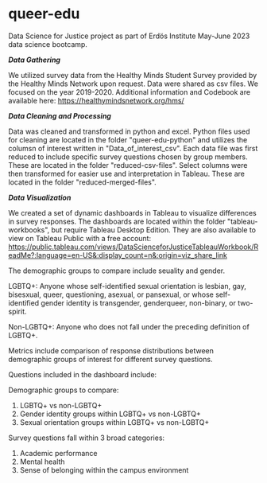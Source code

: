 # queer-edu
Data Science for Justice project as part of Erdös Institute May-June 2023 data science bootcamp.

***Data Gathering***

We utilized survey data from the Healthy Minds Student Survey provided by the Healthy Minds Network upon request. Data were shared as csv files. We focused on the year 2019-2020.
Additional information and Codebook are available here: https://healthymindsnetwork.org/hms/

***Data Cleaning and Processing***

Data was cleaned and transformed in python and excel. Python files used for cleaning are located in the folder "queer-edu-python" and utilizes the columsn of interest written in "Data_of_interest_csv". Each data file was first reduced to include specific survey questions chosen by group members. These are located in the folder "reduced-csv-files". Select columns were then transformed for easier use and interpretation in Tableau. These are located in the folder "reduced-merged-files". 

***Data Visualization***

We created a set of dynamic dashboards in Tableau to visualize differences in survey responses. The dashboards are located within the folder "tableau-workbooks", but require Tableau Desktop Edition. They are also available to view on Tableau Public with a free account: https://public.tableau.com/views/DataScienceforJusticeTableauWorkbook/ReadMe?:language=en-US&:display_count=n&:origin=viz_share_link

The demographic groups to compare include seuality and gender. 

LGBTQ+: Anyone whose self-identified sexual orientation is lesbian, gay, bisesxual, queer, questioning, asexual, or pansexual, or whose self-identified gender identity is transgender, genderqueer, non-binary, or two-spirit.

Non-LGBTQ+: Anyone who does not fall under the preceding definition of LGBTQ+. 

Metrics include comparison of response distributions between demographic groups of interest for different survey questions. 

Questions included in the dashboard include:


Demographic groups to compare:
1) LGBTQ+ vs non-LGBTQ+
2) Gender identity groups within LGBTQ+ vs non-LGBTQ+ 
3) Sexual orientation groups within LGBTQ+ vs non-LGBTQ+ 

Survey questions fall within 3 broad categories:
1) Academic performance
2) Mental health
3) Sense of belonging within the campus environment
